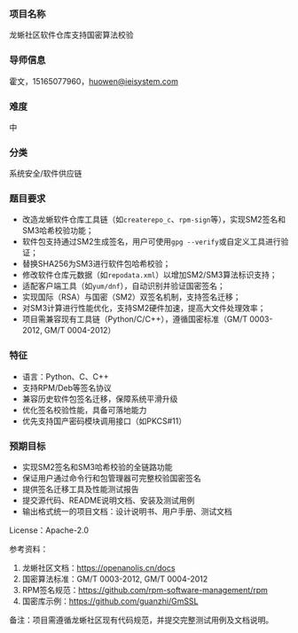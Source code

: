 ### 项目名称
龙蜥社区软件仓库支持国密算法校验  

### 导师信息
霍文，15165077960，huowen@ieisystem.com

### 难度
中 

### 分类
系统安全/软件供应链  

### 题目要求
- 改造龙蜥软件仓库工具链（如`createrepo_c`、`rpm-sign`等），实现SM2签名和SM3哈希校验功能；  
- 软件包支持通过SM2生成签名，用户可使用`gpg --verify`或自定义工具进行验证；  
- 替换SHA256为SM3进行软件包哈希校验；  
- 修改软件仓库元数据（如`repodata.xml`）以增加SM2/SM3算法标识支持；  
- 适配客户端工具（如`yum/dnf`），自动识别并验证国密签名；  
- 实现国际（RSA）与国密（SM2）双签名机制，支持签名迁移；  
- 对SM3计算进行性能优化，支持SM2硬件加速，提高大文件处理效率；  
- 项目需兼容现有工具链（Python/C/C++），遵循国密标准（GM/T 0003-2012, GM/T 0004-2012）  

### 特征 
- 语言：Python、C、C++  
- 支持RPM/Deb等签名协议  
- 兼容历史软件包签名迁移，保障系统平滑升级  
- 优化签名校验性能，具备可落地能力  
- 优先支持国产密码模块调用接口（如PKCS#11）  

###  预期目标 
- 实现SM2签名和SM3哈希校验的全链路功能  
- 保证用户通过命令行和包管理器可完整校验国密签名  
- 提供签名迁移工具及性能测试报告  
- 提交源代码、README说明文档、安装及测试用例  
- 输出格式统一的项目文档：设计说明书、用户手册、测试文档  

License：Apache-2.0  

参考资料：  
1. 龙蜥社区文档：https://openanolis.cn/docs  
2. 国密算法标准：GM/T 0003-2012, GM/T 0004-2012  
3. RPM签名规范：https://github.com/rpm-software-management/rpm  
4. 国密库示例：https://github.com/guanzhi/GmSSL  

备注：项目需遵循龙蜥社区现有代码规范，并提交完整测试用例及文档说明。  
